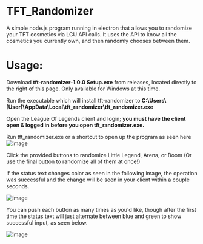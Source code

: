 # TFT_Randomizer

A simple node.js program running in electron that allows you to randomize your TFT cosmetics via LCU API calls. It uses the API to know all the cosmetics you currently own, and then randomly chooses between them. 

# Usage:

Download **tft-randomizer-1.0.0 Setup.exe** from releases, located directly to the right of this page. Only available for Windows at this time.

Run the executable which will install tft-randomizer to **C:\Users\\[User]\AppData\Local\tft_randomizer\tft_randomizer.exe**

Open the League Of Legends client and login; **you must have the client open & logged in before you open tft_randomizer.exe.**

Run tft_randomizer.exe or a shortcut to open up the program as seen here
![image](https://user-images.githubusercontent.com/11037841/214921359-782634b5-0faf-4349-9777-6c7e4262b13b.png)

Click the provided buttons to randomize Little Legend, Arena, or Boom (Or use the final button to randomize all of them at once!)

If the status text changes color as seen in the following image, the operation was successful and the change will be seen in your client within a couple seconds. 

![image](https://user-images.githubusercontent.com/11037841/214922060-44f55224-8e26-4fc8-97d0-7f45f8563986.png)

You can push each button as many times as you'd like, though after the first time the status text will just alternate between blue and green to show successful input, as seen below.

![image](https://user-images.githubusercontent.com/11037841/214922129-9811fe3f-fb99-4c36-bec9-13b7b9a40642.png)




